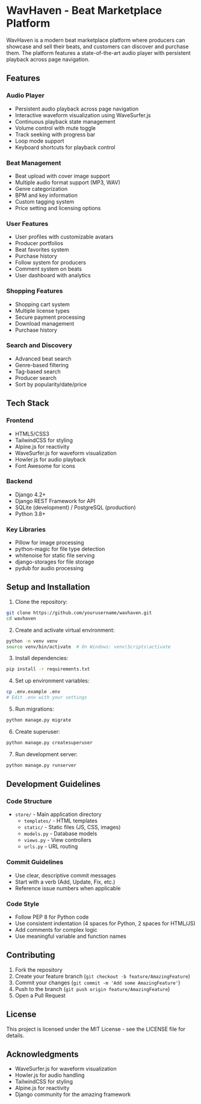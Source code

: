 # WavHaven - Beat Marketplace Platform

WavHaven is a modern beat marketplace platform where producers can showcase and sell their beats, and customers can discover and purchase them. The platform features a state-of-the-art audio player with persistent playback across page navigation.

## Features

### Audio Player
- Persistent audio playback across page navigation
- Interactive waveform visualization using WaveSurfer.js
- Continuous playback state management
- Volume control with mute toggle
- Track seeking with progress bar
- Loop mode support
- Keyboard shortcuts for playback control

### Beat Management
- Beat upload with cover image support
- Multiple audio format support (MP3, WAV)
- Genre categorization
- BPM and key information
- Custom tagging system
- Price setting and licensing options

### User Features
- User profiles with customizable avatars
- Producer portfolios
- Beat favorites system
- Purchase history
- Follow system for producers
- Comment system on beats
- User dashboard with analytics

### Shopping Features
- Shopping cart system
- Multiple license types
- Secure payment processing
- Download management
- Purchase history

### Search and Discovery
- Advanced beat search
- Genre-based filtering
- Tag-based search
- Producer search
- Sort by popularity/date/price

## Tech Stack

### Frontend
- HTML5/CSS3
- TailwindCSS for styling
- Alpine.js for reactivity
- WaveSurfer.js for waveform visualization
- Howler.js for audio playback
- Font Awesome for icons

### Backend
- Django 4.2+
- Django REST Framework for API
- SQLite (development) / PostgreSQL (production)
- Python 3.8+

### Key Libraries
- Pillow for image processing
- python-magic for file type detection
- whitenoise for static file serving
- django-storages for file storage
- pydub for audio processing

## Setup and Installation

1. Clone the repository:
```bash
git clone https://github.com/yourusername/wavhaven.git
cd wavhaven
```

2. Create and activate virtual environment:
```bash
python -m venv venv
source venv/bin/activate  # On Windows: venv\Scripts\activate
```

3. Install dependencies:
```bash
pip install -r requirements.txt
```

4. Set up environment variables:
```bash
cp .env.example .env
# Edit .env with your settings
```

5. Run migrations:
```bash
python manage.py migrate
```

6. Create superuser:
```bash
python manage.py createsuperuser
```

7. Run development server:
```bash
python manage.py runserver
```

## Development Guidelines

### Code Structure
- `store/` - Main application directory
  - `templates/` - HTML templates
  - `static/` - Static files (JS, CSS, images)
  - `models.py` - Database models
  - `views.py` - View controllers
  - `urls.py` - URL routing

### Commit Guidelines
- Use clear, descriptive commit messages
- Start with a verb (Add, Update, Fix, etc.)
- Reference issue numbers when applicable

### Code Style
- Follow PEP 8 for Python code
- Use consistent indentation (4 spaces for Python, 2 spaces for HTML/JS)
- Add comments for complex logic
- Use meaningful variable and function names

## Contributing

1. Fork the repository
2. Create your feature branch (`git checkout -b feature/AmazingFeature`)
3. Commit your changes (`git commit -m 'Add some AmazingFeature'`)
4. Push to the branch (`git push origin feature/AmazingFeature`)
5. Open a Pull Request

## License

This project is licensed under the MIT License - see the LICENSE file for details.

## Acknowledgments

- WaveSurfer.js for waveform visualization
- Howler.js for audio handling
- TailwindCSS for styling
- Alpine.js for reactivity
- Django community for the amazing framework

